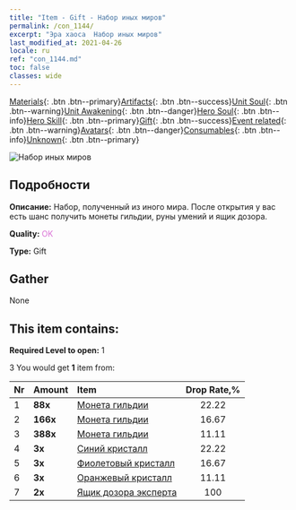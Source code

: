 ```yaml
---
title: "Item - Gift - Набор иных миров"
permalink: /con_1144/
excerpt: "Эра хаоса  Набор иных миров"
last_modified_at: 2021-04-26
locale: ru
ref: "con_1144.md"
toc: false
classes: wide
---
```

 [Materials](/ItemsRU/){: .btn .btn--primary}[Artifacts](/ItemsRU/Artifacts/){: .btn .btn--success}[Unit Soul](/ItemsRU/UnitSoul/){: .btn .btn--warning}[Unit Awakening](/ItemsRU/UnitAwakening/){: .btn .btn--danger}[Hero Soul](/ItemsRU/HeroSoul/){: .btn .btn--info}[Hero Skill](/ItemsRU/HeroSkill/){: .btn .btn--primary}[Gift](/ItemsRU/Gift/){: .btn .btn--success}[Event related](/ItemsRU/Events/){: .btn .btn--warning}[Avatars](/ItemsRU/Avatars/){: .btn .btn--danger}[Consumables](/ItemsRU/Consumables/){: .btn .btn--info}[Unknown](/ItemsRU/Unknown/){: .btn .btn--primary}

 ![Набор иных миров](/images/t/i_907004.png)

## Подробности
 **Описание:** Набор, полученный из иного мира. После открытия у вас есть шанс получить монеты гильдии, руны умений и ящик дозора.

 **Quality:** <span style="color: #DA70D6">OK</span>

 **Type:** Gift

## Gather

  None

## This item contains:

 **Required Level to open:** 1

 3 You would get **1** item  from:

  | Nr | Amount |     Item    | Drop Rate,% |
  |:---|:-------|:------------|:---------:|
  | 1 |  **88x** | [Монета гильдии](/ItemsRU/con_896/) | 22.22 | 
  | 2 |  **166x** | [Монета гильдии](/ItemsRU/con_896/) | 16.67 | 
  | 3 |  **388x** | [Монета гильдии](/ItemsRU/con_896/) | 11.11 | 
  | 4 |  **3x** | [Синий кристалл](/ItemsRU/con_716/) | 22.22 | 
  | 5 |  **3x** | [Фиолетовый кристалл](/ItemsRU/con_720/) | 16.67 | 
  | 6 |  **3x** | [Оранжевый кристалл](/ItemsRU/con_730/) | 11.11 | 
  | 7 |  **2x** | [Ящик дозора эксперта](/ItemsRU/con_770/) | 100 | 
